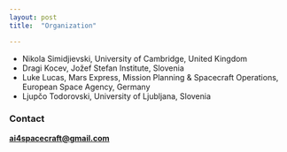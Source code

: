 ```yaml
---
layout: post
title:  "Organization"

---
```


- Nikola Simidjievski, University of Cambridge, United Kingdom
- Dragi Kocev, Jožef Stefan Institute, Slovenia
- Luke Lucas, Mars Express, Mission Planning & Spacecraft Operations, European Space Agency, Germany
- Ljupčo Todorovski, University of Ljubljana, Slovenia

### Contact

**ai4spacecraft@gmail.com**
